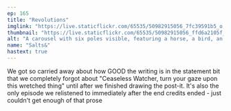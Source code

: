 ```yaml
---
ep: 165
title: "Revolutions"
imglink: "https://live.staticflickr.com/65535/50982915056_7fc39591b5_o.jpg"
thumbnail: "https://live.staticflickr.com/65535/50982915056_ffd6a2105f_q.jpg"
alt: "A carousel with six poles visible, featuring a horse, a bird, an undeterminable shape, a pig, a bat, and a person. All shapes are slightly wrong: the horse has sharp teeth and evil eyes, the bird and bat have too-small legs, the shape might be a person but doesn't have a head and its limbs aren't in the right place, the pig is angry, and the person has an X covering their face. The word "Revolutions" is written above the carousel, and a quote in red ink loops all around saying, "Your face is not your face is not your face around the curling carousel it twists in place to take from you and all the tattered stolen souls whose sense of me is swollen and distended into nothing.""
name: "Salts&"
hastext: true
---
```

We got so carried away about how GOOD the writing is in the statement bit that we completely forgot about "Ceaseless Watcher, turn your gaze upon this wretched thing" until after we finished drawing the post-it. It's also the only episode we relistened to immediately after the end credits ended - just couldn't get enough of that prose